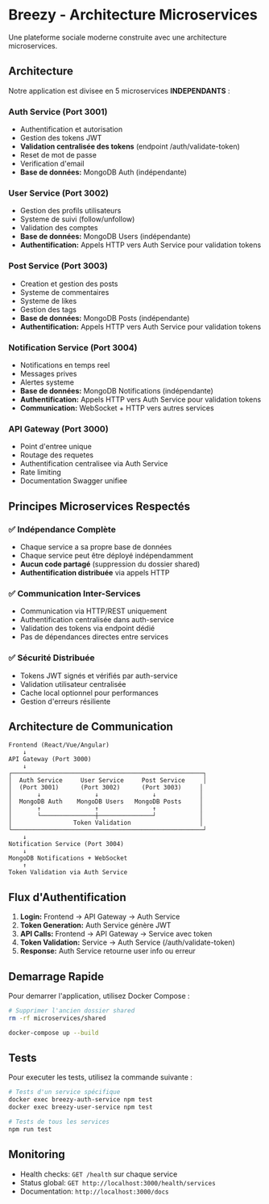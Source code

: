 ﻿# Breezy - Architecture Microservices

Une plateforme sociale moderne construite avec une architecture microservices.

## Architecture

Notre application est divisee en 5 microservices **INDEPENDANTS** :

### Auth Service (Port 3001)
* Authentification et autorisation
* Gestion des tokens JWT
* **Validation centralisée des tokens** (endpoint /auth/validate-token)
* Reset de mot de passe
* Verification d'email
* **Base de données:** MongoDB Auth (indépendante)

### User Service (Port 3002)
* Gestion des profils utilisateurs
* Systeme de suivi (follow/unfollow)
* Validation des comptes
* **Base de données:** MongoDB Users (indépendante)
* **Authentification:** Appels HTTP vers Auth Service pour validation tokens

### Post Service (Port 3003)
* Creation et gestion des posts
* Systeme de commentaires
* Systeme de likes
* Gestion des tags
* **Base de données:** MongoDB Posts (indépendante)
* **Authentification:** Appels HTTP vers Auth Service pour validation tokens

### Notification Service (Port 3004)
* Notifications en temps reel
* Messages prives
* Alertes systeme
* **Base de données:** MongoDB Notifications (indépendante)
* **Authentification:** Appels HTTP vers Auth Service pour validation tokens
* **Communication:** WebSocket + HTTP vers autres services

### API Gateway (Port 3000)
* Point d'entree unique
* Routage des requetes
* Authentification centralisee via Auth Service
* Rate limiting
* Documentation Swagger unifiee

## Principes Microservices Respectés

### ✅ Indépendance Complète
- Chaque service a sa propre base de données
- Chaque service peut être déployé indépendamment
- **Aucun code partagé** (suppression du dossier shared)
- **Authentification distribuée** via appels HTTP

### ✅ Communication Inter-Services
- Communication via HTTP/REST uniquement
- Authentification centralisée dans auth-service
- Validation des tokens via endpoint dédié
- Pas de dépendances directes entre services

### ✅ Sécurité Distribuée
- Tokens JWT signés et vérifiés par auth-service
- Validation utilisateur centralisée
- Cache local optionnel pour performances
- Gestion d'erreurs résiliente

## Architecture de Communication

```
Frontend (React/Vue/Angular)
    ↓
API Gateway (Port 3000)
    ↓
┌─────────────────────────────────────────────────────┐
│  Auth Service     User Service     Post Service     │
│  (Port 3001)      (Port 3002)      (Port 3003)     │
│       ↓               ↓               ↓            │
│  MongoDB Auth    MongoDB Users   MongoDB Posts     │
│       ↑               ↑               ↑            │
│       └───────────────┼───────────────┘            │
│                 Token Validation                   │
└─────────────────────────────────────────────────────┘
    ↓
Notification Service (Port 3004)
    ↓
MongoDB Notifications + WebSocket
    ↑
Token Validation via Auth Service
```

## Flux d'Authentification

1. **Login:** Frontend → API Gateway → Auth Service
2. **Token Generation:** Auth Service génère JWT
3. **API Calls:** Frontend → API Gateway → Service avec token
4. **Token Validation:** Service → Auth Service (/auth/validate-token)
5. **Response:** Auth Service retourne user info ou erreur

## Demarrage Rapide
Pour demarrer l'application, utilisez Docker Compose :

```bash
# Supprimer l'ancien dossier shared
rm -rf microservices/shared

docker-compose up --build
```

## Tests
Pour executer les tests, utilisez la commande suivante :
```bash
# Tests d'un service spécifique
docker exec breezy-auth-service npm test
docker exec breezy-user-service npm test

# Tests de tous les services
npm run test
```

## Monitoring
- Health checks: `GET /health` sur chaque service
- Status global: `GET http://localhost:3000/health/services`
- Documentation: `http://localhost:3000/docs`
